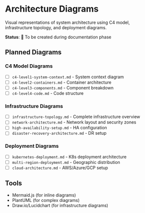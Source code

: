 # Architecture Diagrams

Visual representations of system architecture using C4 model, infrastructure topology, and deployment diagrams.

**Status**: 🚧 To be created during documentation phase

## Planned Diagrams

### C4 Model Diagrams
- [ ] `c4-level1-system-context.md` - System context diagram
- [ ] `c4-level2-containers.md` - Container architecture
- [ ] `c4-level3-components.md` - Component breakdown
- [ ] `c4-level4-code.md` - Code structure

### Infrastructure Diagrams
- [ ] `infrastructure-topology.md` - Complete infrastructure overview
- [ ] `network-architecture.md` - Network layout and security zones
- [ ] `high-availability-setup.md` - HA configuration
- [ ] `disaster-recovery-architecture.md` - DR setup

### Deployment Diagrams
- [ ] `kubernetes-deployment.md` - K8s deployment architecture
- [ ] `multi-region-deployment.md` - Geographic distribution
- [ ] `cloud-architecture.md` - AWS/Azure/GCP setup

## Tools
- Mermaid.js (for inline diagrams)
- PlantUML (for complex diagrams)
- Draw.io/Lucidchart (for infrastructure diagrams)
